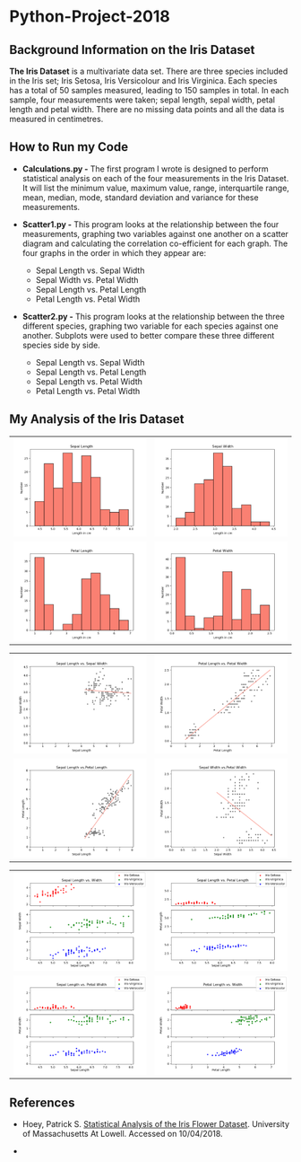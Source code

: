 # Python-Project-2018


## Background Information on the Iris Dataset
**The Iris Dataset** is a multivariate data set. 
There are three species included in the Iris set; Iris Setosa, Iris Versicolour and Iris Virginica. 
Each species has a total of 50 samples measured, leading to 150 samples in total. 
In each sample, four measurements were taken; sepal length, sepal width, petal length and petal width. There are no missing data points and all the data is measured in centimetres. 

## How to Run my Code
* **Calculations.py -**
The first program I wrote is designed to perform statistical analysis on each of the four measurements in the Iris Dataset. It will list the minimum value, maximum value, range, interquartile range, mean, median, mode, standard deviation and variance for these measurements. 

* **Scatter1.py -**
This program looks at the relationship between the four measurements, graphing two variables against one another on a scatter diagram and calculating the correlation co-efficient for each graph. The four graphs in the order in which they appear are:

  * Sepal Length vs. Sepal Width
  * Sepal Width vs. Petal Width 
  * Sepal Length vs. Petal Length
  * Petal Length vs. Petal Width

* **Scatter2.py -**
This program looks at the relationship between the three different species, graphing two variable for each species against one another. Subplots were used to better compare these three different species side by side. 

  * Sepal Length vs. Sepal Width
  * Sepal Length vs. Petal Length
  * Sepal Length vs. Petal Width
  * Petal Length vs. Petal Width

## My Analysis of the Iris Dataset


<table>
 <tr>
   <td><img src='img/hist1.png'></td>
   <td><img src='img/hist2.png'></td></tr>
 <tr>
   <td><img src='img/hist3.png'></td>
   <td><img src='img/hist4.png'></td></tr>
 </table>
 

<table>
 <tr>
   <td><img src='img/scatter1.png'></td>
   <td><img src='img/scatter2.png'></td></tr>
 <tr>
   <td><img src='img/scatter3.png'></td>
   <td><img src='img/scatter4.png'></td></tr>
 </table>
 
 <table>
 <tr>
   <td><img src='img/subplot1.png'></td>
   <td><img src='img/subplot2.png'></td></tr>
 <tr>
   <td><img src='img/subplot3.png'></td>
   <td><img src='img/subplot4.png'></td></tr>
 </table>
 
## References

* Hoey, Patrick S. [Statistical Analysis of the Iris Flower Dataset](http://patrickhoey.com/downloads/Computer_Science/03_Patrick_Hoey_Data_Visualization_Dataset_paper.pdf). University of Massachusetts At Lowell. Accessed on 10/04/2018.

*
